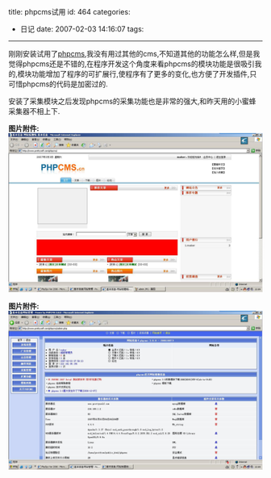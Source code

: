 title: phpcms试用
id: 464
categories:
  - 日记
date: 2007-02-03 14:16:07
tags:
---

刚刚安装试用了[phpcms](http://www.phpcms.cn),我没有用过其他的cms,不知道其他的功能怎么样,但是我觉得phpcms还是不错的,在程序开发这个角度来看phpcms的模块功能是很吸引我的,模块功能增加了程序的可扩展行,使程序有了更多的变化,也方便了开发插件,只可惜phpcms的代码是加密过的.

安装了采集模块之后发现phpcms的采集功能也是非常的强大,和昨天用的小蜜蜂采集器不相上下.

**图片附件:**
[![home.jpg](/wp-content/uploads/2007/02/152_home.jpg)](http://www.foolbird.net/464.html/hom$1.jpg "home.jpg")

**图片附件:**
[![admin.jpg](/wp-content/uploads/2007/02/153_admin.jpg)](http://www.foolbird.net/464.html/admi$1.jpg "admin.jpg")